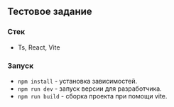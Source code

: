 ## Тестовое задание

### Стек
- Ts, React, Vite

### Запуск
- `npm install` - установка зависимостей.
- `npm run dev` - запуск версии для разработчика.
- `npm run build` - сборка проекта при помощи vite.
